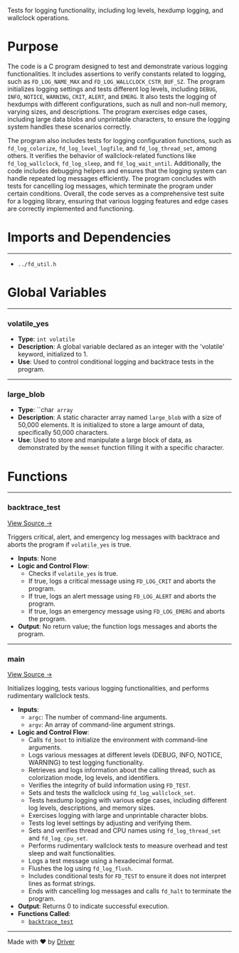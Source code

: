 <!--------------------------------------------------------------------------------->
<!-- IMPORTANT: This file is auto-generated by Driver (https://driver.ai). -------->
<!-- Manual edits may be overwritten on future commits. --------------------------->
<!--------------------------------------------------------------------------------->

Tests for logging functionality, including log levels, hexdump logging, and wallclock operations.

# Purpose
The code is a C program designed to test and demonstrate various logging functionalities. It includes assertions to verify constants related to logging, such as `FD_LOG_NAME_MAX` and `FD_LOG_WALLCLOCK_CSTR_BUF_SZ`. The program initializes logging settings and tests different log levels, including `DEBUG`, `INFO`, `NOTICE`, `WARNING`, `CRIT`, `ALERT`, and `EMERG`. It also tests the logging of hexdumps with different configurations, such as null and non-null memory, varying sizes, and descriptions. The program exercises edge cases, including large data blobs and unprintable characters, to ensure the logging system handles these scenarios correctly.

The program also includes tests for logging configuration functions, such as `fd_log_colorize`, `fd_log_level_logfile`, and `fd_log_thread_set`, among others. It verifies the behavior of wallclock-related functions like `fd_log_wallclock`, `fd_log_sleep`, and `fd_log_wait_until`. Additionally, the code includes debugging helpers and ensures that the logging system can handle repeated log messages efficiently. The program concludes with tests for cancelling log messages, which terminate the program under certain conditions. Overall, the code serves as a comprehensive test suite for a logging library, ensuring that various logging features and edge cases are correctly implemented and functioning.
# Imports and Dependencies

---
- `../fd_util.h`


# Global Variables

---
### volatile\_yes
- **Type**: `int volatile`
- **Description**: A global variable declared as an integer with the 'volatile' keyword, initialized to 1.
- **Use**: Used to control conditional logging and backtrace tests in the program.


---
### large\_blob
- **Type**: ``char` array`
- **Description**: A static character array named `large_blob` with a size of 50,000 elements. It is initialized to store a large amount of data, specifically 50,000 characters.
- **Use**: Used to store and manipulate a large block of data, as demonstrated by the `memset` function filling it with a specific character.


# Functions

---
### backtrace\_test<!-- {{#callable:backtrace_test}} -->
[View Source →](<../../../../../src/util/log/test_log.c#L15>)

Triggers critical, alert, and emergency log messages with backtrace and aborts the program if `volatile_yes` is true.
- **Inputs**: None
- **Logic and Control Flow**:
    - Checks if `volatile_yes` is true.
    - If true, logs a critical message using `FD_LOG_CRIT` and aborts the program.
    - If true, logs an alert message using `FD_LOG_ALERT` and aborts the program.
    - If true, logs an emergency message using `FD_LOG_EMERG` and aborts the program.
- **Output**: No return value; the function logs messages and aborts the program.


---
### main<!-- {{#callable:main}} -->
[View Source →](<../../../../../src/util/log/test_log.c#L24>)

Initializes logging, tests various logging functionalities, and performs rudimentary wallclock tests.
- **Inputs**:
    - `argc`: The number of command-line arguments.
    - `argv`: An array of command-line argument strings.
- **Logic and Control Flow**:
    - Calls `fd_boot` to initialize the environment with command-line arguments.
    - Logs various messages at different levels (DEBUG, INFO, NOTICE, WARNING) to test logging functionality.
    - Retrieves and logs information about the calling thread, such as colorization mode, log levels, and identifiers.
    - Verifies the integrity of build information using `FD_TEST`.
    - Sets and tests the wallclock using `fd_log_wallclock_set`.
    - Tests hexdump logging with various edge cases, including different log levels, descriptions, and memory sizes.
    - Exercises logging with large and unprintable character blobs.
    - Tests log level settings by adjusting and verifying them.
    - Sets and verifies thread and CPU names using `fd_log_thread_set` and `fd_log_cpu_set`.
    - Performs rudimentary wallclock tests to measure overhead and test sleep and wait functionalities.
    - Logs a test message using a hexadecimal format.
    - Flushes the log using `fd_log_flush`.
    - Includes conditional tests for `FD_TEST` to ensure it does not interpret lines as format strings.
    - Ends with cancelling log messages and calls `fd_halt` to terminate the program.
- **Output**: Returns 0 to indicate successful execution.
- **Functions Called**:
    - [`backtrace_test`](<#backtrace_test>)



---
Made with ❤️ by [Driver](https://www.driver.ai/)